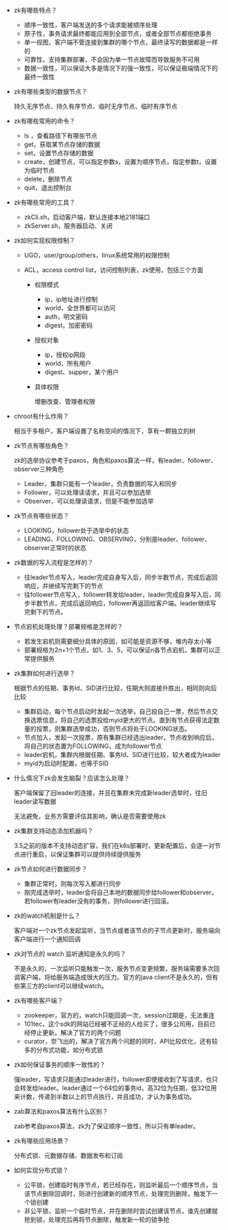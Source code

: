 - zk有哪些特点？

  - 顺序一致性，客户端发送的多个请求能被顺序处理
  - 原子性，事务请求最终都能应用到全部节点，或者全部节点都拒绝事务
  - 单一视图，客户端不管连接到集群的哪个节点，最终读写的数据都是一样的
  - 可靠性，支持集群部署，不会因为单一节点故障而导致服务不可用
  - 数据一致性，可以保证大多是情况下的强一致性，可以保证极端情况下的最终一致性

  

- zk有哪些类型的数据节点？

  持久无序节点、持久有序节点、临时无序节点、临时有序节点



- zk有哪些常用的命令？

  - ls ，查看路径下有哪些节点
  - get，获取某节点存储的数据
  - set，设置节点存储的数据
  - create，创建节点，可以指定参数s，设置为顺序节点，指定参数t，设置为临时节点
  - delete，删除节点
  - quit，退出控制台

  

- zk有哪些常用的工具？

  - zkCli.sh，启动客户端，默认连接本地2181端口
  - zkServer.sh，服务器启动、关闭

  

- zk如何实现权限控制？

  - UGO，user/group/others，linux系统常用的权限控制

  - ACL，access control list，访问控制列表，zk使用，包括三个方面

    - 权限模式

      - ip，ip地址进行控制
      - world，全世界都可以访问
      - auth，明文密码
      - digest，加密密码

    - 授权对象

      - ip，授权ip网段
      - world，所有用户
      - digest、supper，某个用户

    - 具体权限

      增删改查、管理者权限

      

- chroot有什么作用？

  相当于多租户，客户端设置了名称空间的情况下，享有一颗独立的树



- zk节点有哪些角色？

  zk的选举协议参考于paxos，角色和paxos算法一样，有leader、follower、observer三种角色

  - Leader，集群只能有一个leader，负责数据的写入和同步
  - Follower，可以处理读请求，并且可以参加选举
  - Observer，可以处理读请求，但是不能参加选举

  

- zk节点有哪些状态？

  - LOOKING，follower处于选举中的状态
  - LEADING、FOLLOWING、OBSERVING，分别是leader、follower、observer正常时的状态

  

- zk数据的写入流程是怎样的？

  - 往leader节点写入，leader完成自身写入后，同步半数节点，完成后返回响应，并继续写完剩下的节点
  - 往follower节点写入，follower转发给leader，leader完成自身写入后，同步半数节点，完成后返回响应，follower再返回给客户端。leader继续写完剩下的节点。

  

- 节点宕机处理处理？部署规格是怎样的？

  - 若发生宕机则需要细分具体的原因，如可能是资源不够，堆内存太小等
  - 部署规格为2n+1个节点，如1、3、5，可以保证n各节点宕机，集群可以正常提供服务

  

- zk集群如何进行选举？

  根据节点的任期、事务Id、SID进行比较，任期大则直接升胜出，相同则向后比较

  - 集群启动，每个节点启动时发起一次选举，自己投自己一票，然后节点交换选票信息，将自己的选票投给myid更大的节点。直到有节点获得法定数量的投票，则集群选举成功，否则节点将处于LOOKING状态。
  - 节点加入，发起一次投票，原有集群已经选出leader，节点收到响应后，将自己的状态置为FOLLOWING，成为follower节点
  - leader宕机，集群内根据任期、事务Id、SID进行比较，较大者成为leader
  - myid为启动时配置，也等于SID



- 什么情况下zk会发生脑裂？应该怎么处理？

  客户端保留了旧leader的连接，并且在集群未完成新leader选举时，往旧leader读写数据

  无法避免，业务方需要评估其影响，确认是否需要使用zk

  

- zk集群支持动态添加机器吗？

  3.5之前的版本不支持动态扩容，我们在k8s部署时，更新配置后，会逐一对节点进行重启，以保证集群可以提供持续提供服务

  

- zk节点如何进行数据同步？

  - 集群正常时，则每次写入都进行同步
  - 刚完成选举时，leader会将自己本地的数据同步给follower和observer。若follower有leader没有的事务，则follower进行回滚。

  

- zk的watch机制是什么？

  客户端对一个zk节点发起监听，当节点或者该节点的子节点更新时，服务端向客户端进行一个通知回调

  

- zk对节点的 watch 监听通知是永久的吗？

  不是永久的，一次监听只能触发一次，服务节点变更频繁，服务端需要多次回调客户端，将给服务端造成很大的压力。官方的java client不是永久的，但有些第三方的client可以继续watch。



- zk有哪些客户端？
  - zookeeper，官方的，watch只能回调一次，session过期是，无法重连
  - 101tec，这个sdk的网站已经被不正经的人给买了，很多公司用，目前已经停止更新。解决了官方的两个问题
  - curator，奈飞出的，解决了官方两个问题的同时，API比较优化，还有较多的分布式功能，如分布式锁



- zk如何保证事务的顺序一致性的？

  强leader，写请求只能通过leader进行，follower即使接收到了写请求，也只会转发给leader。leader通过一个64位的事务id，高32位为任期，低32位用来计数，传递到半数以上的节点执行，并且成功，才认为事务成功。

  

- zab算法和paxos算法有什么区别？

  zab参考自paxos算法，zk为了保证顺序一致性，所以只有单leader。

  

- zk有哪些应用场景？

  分布式锁、元数据存储、数据发布和订阅

  

- 如何实现分布式锁？

  - 公平锁，创建临时有序节点，若已经存在，则监听最后一个顺序节点，当该节点删除回调时，则进行创建新的顺序节点，处理完则删除，触发下一个锁创建
  - 非公平锁，监听一个临时节点，并在删除时尝试创建该节点，谁先创建就抢到锁，处理完后再将节点删除，触发新一轮的锁争抢